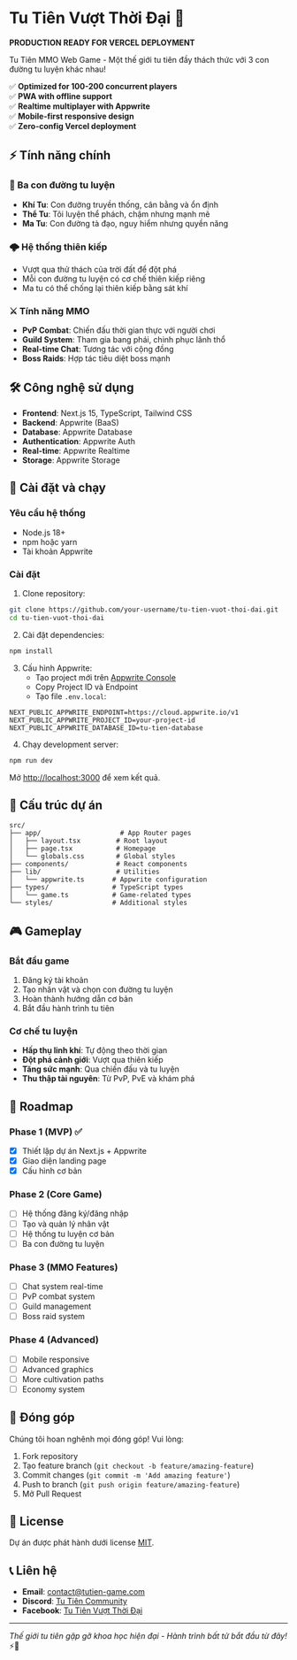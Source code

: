 # Tu Tiên Vượt Thời Đại 🌟

**PRODUCTION READY FOR VERCEL DEPLOYMENT**

Tu Tiên MMO Web Game - Một thế giới tu tiên đầy thách thức với 3 con đường tu luyện khác nhau!

✅ **Optimized for 100-200 concurrent players**  
✅ **PWA with offline support**  
✅ **Realtime multiplayer with Appwrite**  
✅ **Mobile-first responsive design**  
✅ **Zero-config Vercel deployment**  

## ⚡ Tính năng chính

### 🎯 Ba con đường tu luyện

- **Khí Tu**: Con đường truyền thống, cân bằng và ổn định
- **Thể Tu**: Tôi luyện thể phách, chậm nhưng mạnh mẽ
- **Ma Tu**: Con đường tà đạo, nguy hiểm nhưng quyền năng

### 🌩️ Hệ thống thiên kiếp

- Vượt qua thử thách của trời đất để đột phá
- Mỗi con đường tu luyện có cơ chế thiên kiếp riêng
- Ma tu có thể chống lại thiên kiếp bằng sát khí

### ⚔️ Tính năng MMO

- **PvP Combat**: Chiến đấu thời gian thực với người chơi
- **Guild System**: Tham gia bang phái, chinh phục lãnh thổ
- **Real-time Chat**: Tương tác với cộng đồng
- **Boss Raids**: Hợp tác tiêu diệt boss mạnh

## 🛠️ Công nghệ sử dụng

- **Frontend**: Next.js 15, TypeScript, Tailwind CSS
- **Backend**: Appwrite (BaaS)
- **Database**: Appwrite Database
- **Authentication**: Appwrite Auth
- **Real-time**: Appwrite Realtime
- **Storage**: Appwrite Storage

## 🚀 Cài đặt và chạy

### Yêu cầu hệ thống

- Node.js 18+
- npm hoặc yarn
- Tài khoản Appwrite

### Cài đặt

1. Clone repository:

```bash
git clone https://github.com/your-username/tu-tien-vuot-thoi-dai.git
cd tu-tien-vuot-thoi-dai
```

2. Cài đặt dependencies:

```bash
npm install
```

3. Cấu hình Appwrite:
   - Tạo project mới trên [Appwrite Console](https://cloud.appwrite.io)
   - Copy Project ID và Endpoint
   - Tạo file `.env.local`:

```env
NEXT_PUBLIC_APPWRITE_ENDPOINT=https://cloud.appwrite.io/v1
NEXT_PUBLIC_APPWRITE_PROJECT_ID=your-project-id
NEXT_PUBLIC_APPWRITE_DATABASE_ID=tu-tien-database
```

4. Chạy development server:

```bash
npm run dev
```

Mở [http://localhost:3000](http://localhost:3000) để xem kết quả.

## 📁 Cấu trúc dự án

```
src/
├── app/                    # App Router pages
│   ├── layout.tsx         # Root layout
│   ├── page.tsx           # Homepage
│   └── globals.css        # Global styles
├── components/            # React components
├── lib/                   # Utilities
│   └── appwrite.ts       # Appwrite configuration
├── types/                # TypeScript types
│   └── game.ts           # Game-related types
└── styles/               # Additional styles
```

## 🎮 Gameplay

### Bắt đầu game

1. Đăng ký tài khoản
2. Tạo nhân vật và chọn con đường tu luyện
3. Hoàn thành hướng dẫn cơ bản
4. Bắt đầu hành trình tu tiên

### Cơ chế tu luyện

- **Hấp thụ linh khí**: Tự động theo thời gian
- **Đột phá cảnh giới**: Vượt qua thiên kiếp
- **Tăng sức mạnh**: Qua chiến đấu và tu luyện
- **Thu thập tài nguyên**: Từ PvP, PvE và khám phá

## 🔮 Roadmap

### Phase 1 (MVP) ✅

- [x] Thiết lập dự án Next.js + Appwrite
- [x] Giao diện landing page
- [x] Cấu hình cơ bản

### Phase 2 (Core Game)

- [ ] Hệ thống đăng ký/đăng nhập
- [ ] Tạo và quản lý nhân vật
- [ ] Hệ thống tu luyện cơ bản
- [ ] Ba con đường tu luyện

### Phase 3 (MMO Features)

- [ ] Chat system real-time
- [ ] PvP combat system
- [ ] Guild management
- [ ] Boss raid system

### Phase 4 (Advanced)

- [ ] Mobile responsive
- [ ] Advanced graphics
- [ ] More cultivation paths
- [ ] Economy system

## 🤝 Đóng góp

Chúng tôi hoan nghênh mọi đóng góp! Vui lòng:

1. Fork repository
2. Tạo feature branch (`git checkout -b feature/amazing-feature`)
3. Commit changes (`git commit -m 'Add amazing feature'`)
4. Push to branch (`git push origin feature/amazing-feature`)
5. Mở Pull Request

## 📝 License

Dự án được phát hành dưới license [MIT](LICENSE).

## 📞 Liên hệ

- **Email**: contact@tutien-game.com
- **Discord**: [Tu Tiên Community](https://discord.gg/tutien)
- **Facebook**: [Tu Tiên Vượt Thời Đại](https://facebook.com/tutienvuotthoidad)

---

_Thế giới tu tiên gặp gỡ khoa học hiện đại - Hành trình bất tử bắt đầu từ đây!_ ⚡🧬

